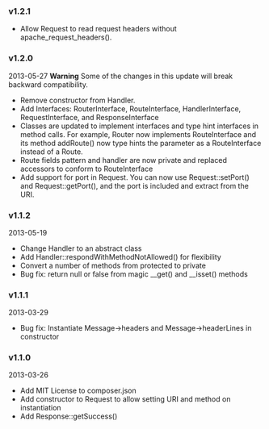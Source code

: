 ### v1.2.1
- Allow Request to read request headers without apache_request_headers().

### v1.2.0
2013-05-27
**Warning** Some of the changes in this update will break backward compatibility.
- Remove constructor from Handler.
- Add Interfaces: RouterInterface, RouteInterface, HandlerInterface, RequestInterface, and ResponseInterface
- Classes are updated to implement interfaces and type hint interfaces in method calls. For example, Router now implements RouteInterface and its method addRoute() now type hints the parameter as a RouteInterface instead of a Route.
- Route fields pattern and handler are now private and replaced accessors to conform to RouteInterface
- Add support for port in Request. You can now use Request::setPort() and Request::getPort(), and the port is included and extract from the URI.

### v1.1.2
2013-05-19
- Change Handler to an abstract class
- Add Handler::respondWithMethodNotAllowed() for flexibility
- Convert a number of methods from protected to private
- Bug fix: return null or false from magic __get() and __isset() methods

### v1.1.1
2013-03-29
- Bug fix: Instantiate Message->headers and Message->headerLines in constructor

### v1.1.0
2013-03-26
- Add MIT License to composer.json
- Add constructor to Request to allow setting URI and method on instantiation
- Add Response::getSuccess()

